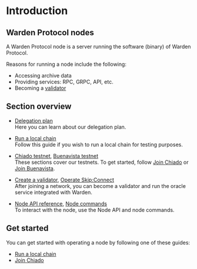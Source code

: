 ﻿---
sidebar_position: 1
---

# Introduction

## Warden Protocol nodes

A Warden Protocol node is a server running the software (binary) of Warden Protocol.

Reasons for running a node include the following:

- Accessing archive data
- Providing services: RPC, GRPC, API, etc.
- Becoming a [validator](/learn/glossary#validator)

## Section overview

- [Delegation plan](delegation-plan)  
  Here you can learn about our delegation plan.

- [Run a local chain](run-a-local-chain)  
  Follow this guide if you wish to run a local chain for testing purposes.

- [Chiado testnet](/category/chiado-testnet), [Buenavista testnet](/category/buenavista-testnet)  
  These sections cover our testnets. To get started, follow [Join Chiado](chiado-testnet/join-chiado) or [Join Buenavista](buenavista-testnet/join-buenavista).

- [Create a validator](create-a-validator), [Operate Skip:Connect](operate-skip-connect)    
  After joining a network, you can become a validator and run the oracle service integrated with Warden.

- [Node API reference](node-api-reference), [Node commands](node-commands)  
  To interact with the node, use the Node API and node commands.

## Get started

You can get started with operating a node by following one of these guides:

- [Run a local chain](run-a-local-chain)
- [Join Chiado](chiado-testnet/join-chiado)
